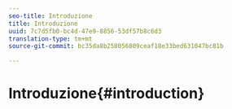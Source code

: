 ```yaml
---
seo-title: Introduzione
title: Introduzione
uuid: 7c7d5fb0-bc4d-47e9-8856-53df57b8c6d3
translation-type: tm+mt
source-git-commit: bc35da8b258056809ceaf18e33bed631047bc81b

---
```



# Introduzione{#introduction}

